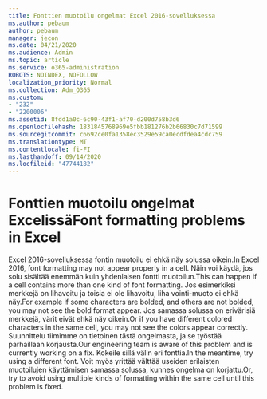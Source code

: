 ```yaml
---
title: Fonttien muotoilu ongelmat Excel 2016-sovelluksessa
ms.author: pebaum
author: pebaum
manager: jecon
ms.date: 04/21/2020
ms.audience: Admin
ms.topic: article
ms.service: o365-administration
ROBOTS: NOINDEX, NOFOLLOW
localization_priority: Normal
ms.collection: Adm_O365
ms.custom:
- "232"
- "2200006"
ms.assetid: 8fdd1a0c-6c90-43f1-af70-d200d758b3d6
ms.openlocfilehash: 1831845768969e5fbb181276b2b66830c7d71599
ms.sourcegitcommit: c6692ce0fa1358ec3529e59ca0ecdfdea4cdc759
ms.translationtype: MT
ms.contentlocale: fi-FI
ms.lasthandoff: 09/14/2020
ms.locfileid: "47744182"
---
```

# <a name="font-formatting-problems-in-excel"></a><span data-ttu-id="8128f-102">Fonttien muotoilu ongelmat Excelissä</span><span class="sxs-lookup"><span data-stu-id="8128f-102">Font formatting problems in Excel</span></span>

<span data-ttu-id="8128f-103">Excel 2016-sovelluksessa fontin muotoilu ei ehkä näy solussa oikein.</span><span class="sxs-lookup"><span data-stu-id="8128f-103">In Excel 2016, font formatting may not appear properly in a cell.</span></span> <span data-ttu-id="8128f-104">Näin voi käydä, jos solu sisältää enemmän kuin yhdenlaisen fontti muotoilun.</span><span class="sxs-lookup"><span data-stu-id="8128f-104">This can happen if a cell contains more than one kind of font formatting.</span></span> <span data-ttu-id="8128f-105">Jos esimerkiksi merkkejä on lihavoitu ja toisia ei ole lihavoitu, liha vointi-muoto ei ehkä näy.</span><span class="sxs-lookup"><span data-stu-id="8128f-105">For example if some characters are bolded, and others are not bolded, you may not see the bold format appear.</span></span> <span data-ttu-id="8128f-106">Jos samassa solussa on erivärisiä merkkejä, värit eivät ehkä näy oikein.</span><span class="sxs-lookup"><span data-stu-id="8128f-106">Or if you have different colored characters in the same cell, you may not see the colors appear correctly.</span></span> <span data-ttu-id="8128f-107">Suunnittelu tiimimme on tietoinen tästä ongelmasta, ja se työstää parhaillaan korjausta.</span><span class="sxs-lookup"><span data-stu-id="8128f-107">Our engineering team is aware of this problem and is currently working on a fix.</span></span> <span data-ttu-id="8128f-108">Kokeile sillä välin eri fonttia.</span><span class="sxs-lookup"><span data-stu-id="8128f-108">In the meantime, try using a different font.</span></span> <span data-ttu-id="8128f-109">Voit myös yrittää välttää useiden erilaisten muotoilujen käyttämisen samassa solussa, kunnes ongelma on korjattu.</span><span class="sxs-lookup"><span data-stu-id="8128f-109">Or, try to avoid using multiple kinds of formatting within the same cell until this problem is fixed.</span></span>
  